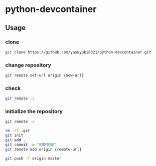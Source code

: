 # python-devcontainer

## Usage

### clone

```sh
git clone https://github.com/yasuyuki0321/python-devcontainer.git
```

### change repository

```sh
git remote set-url origin {new-url}
```

### check

```sh
git remote -v
```

### initialize the repository

```sh
git remote -v

rm -rf .git
git init
git add .
git commit -m "初期登録"
git remote add origin {remote-url}

git push -f origin master
```
